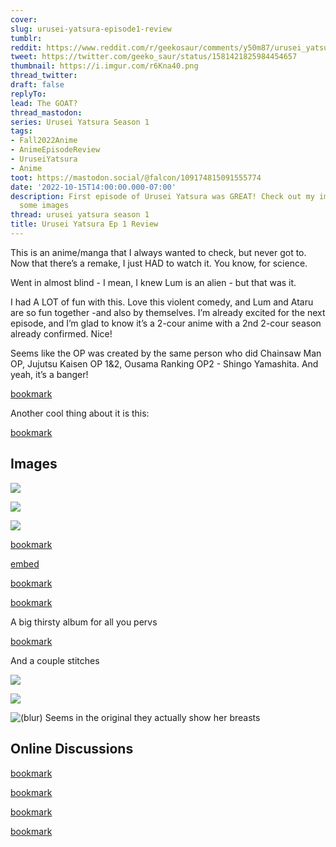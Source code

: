 ```yaml
---
cover:
slug: urusei-yatsura-episode1-review
tumblr:
reddit: https://www.reddit.com/r/geekosaur/comments/y50m87/urusei_yatsura_ep_1_review/
tweet: https://twitter.com/geeko_saur/status/1581421825984454657
thumbnail: https://i.imgur.com/r6Kna40.png
thread_twitter:
draft: false
replyTo:
lead: The GOAT?
thread_mastodon:
series: Urusei Yatsura Season 1
tags:
- Fall2022Anime
- AnimeEpisodeReview
- UruseiYatsura
- Anime
toot: https://mastodon.social/@falcon/109174815091555774
date: '2022-10-15T14:00:00.000-07:00'
description: First episode of Urusei Yatsura was GREAT! Check out my impressions and
  some images
thread: urusei yatsura season 1
title: Urusei Yatsura Ep 1 Review
---
```


This is an anime/manga that I always wanted to check, but never got to. Now that there’s a remake, I just HAD to watch it. You know, for science.


Went in almost blind - I mean, I knew Lum is an alien - but that was it.


I had A LOT of fun with this. Love this violent comedy, and Lum and Ataru are so fun together -and also by themselves. I’m already excited for the next episode, and I’m glad to know it’s a 2-cour anime with a 2nd 2-cour season already confirmed. Nice!


Seems like the OP was created by the same person who did Chainsaw Man OP, Jujutsu Kaisen OP 1&2, Ousama Ranking OP2 - Shingo Yamashita. And yeah, it’s a banger!


[bookmark](https://www.youtube.com/watch?v=pEVhv4eB8Q8)


Another cool thing about it is this:


[bookmark](https://twitter.com/CartoonCipher/status/1580787738974257158?s=20&t=jse3Gcmk3CcBjzq15wSEuA)


## Images


![](https://i.imgur.com/S8XFyK4.png)


![](https://i.imgur.com/7jMERCS.png)


![](https://cdn.discordapp.com/attachments/1030258162944725133/1030261558548365413/unknown.png)


[bookmark](https://twitter.com/GayNicos/status/1580862400336916481?s=20&t=SHs8QB_dlW5sfAjZNQQf0Q)


[embed](https://twitter.com/animecorner_ac/status/1581185606993838080?s=20&t=jse3Gcmk3CcBjzq15wSEuA)


[bookmark](https://twitter.com/Lumsmoke/status/1580913239923179520?s=20&t=jse3Gcmk3CcBjzq15wSEuA)


[bookmark](https://twitter.com/jennthehero/status/1580702523870302208?s=20&t=jse3Gcmk3CcBjzq15wSEuA)


A big thirsty album for all you pervs


[bookmark](https://imgur.com/a/ce0RnnE)


And a couple stitches


![](https://i.imgur.com/ippITwB.jpg)


![](https://i.imgur.com/pL4Agho.jpg)


![(blur) Seems in the original they actually show her breasts](https://i.imgur.com/FnnbCnV.png)


## Online Discussions


[bookmark](https://twitter.com/Sayngelic/status/1580696944263192576?s=20&t=jse3Gcmk3CcBjzq15wSEuA)


[bookmark](https://www.reddit.com/r/anime/comments/y367nj/comment/is74x61/?utm_source=share&utm_medium=web2x&context=3)


[bookmark](https://www.reddit.com/r/anime/comments/y367nj/comment/is6w9ib/?utm_source=share&utm_medium=web2x&context=3)


[bookmark](https://www.reddit.com/r/anime/comments/y367nj/comment/is72457/?utm_source=share&utm_medium=web2x&context=3)

